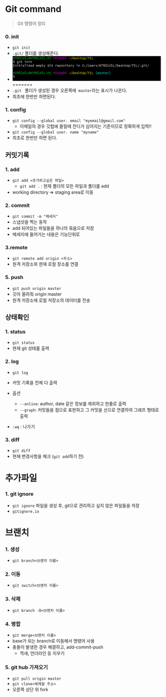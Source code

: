 # Git command

> Git 명령어 정리



### 0. init

- `git init`
- `.git/` 폴더를 생성해준다.
- ![image-20201229151821608](./Gitcommand.assets/image-20201229151821608.png)
=======
- `.git ` 폴더가 생성된 경우 오른쪽에` master`라는 표시가 나온다.
- 최초에 한번만 하면된다.

### 1. config

- `git config --global user. email "myemail@gmail.com"`
  - 이메일의 경우 깃헙에 올릴때 잔디가 심어지는 기준이므로 정확하게 입력!!
- `git config --global user. name "myname"`
- 최초로 한번만 하면 된다.



## 커밋기록

### 1. add

- `git add <추가하고싶은 파일>`	
  - `git add .` : 현재 폴더의 모든 파일과 폴더를 add
- working directory => staging area로 이동

### 2. commit

- `git commit -m "메세지"`
- 스냅샷을 찍는 동작
- add 되어있는 파일들을 하나의 묶음으로 저장
- 메세지에 들어가는 내용은 기능단위로

### 3.remote

- `git remote add origin <주소>`
- 원격 저장소와 현재 로컬 장소를 연결

### 5. push

- `git push origin master`
- 깃아 올려줘 origin master
- 원격 저장소에 로컬 저장소의 데이터를 전송



## 상태확인

### 1. status

- `git status`
- 현재 git 상태를 출력

### 2. log

- `git log`

- 커밋 기록을 전체 다 출력
- 옵션
  - `--online`: author, date 같은 정보를 제외하고 한줄로 출력
  - `--graph`:  커밋들을 점으로 표현하고 그 커밋을 선으로 연결하여 그래프 형태로 출력
- `:wq` : 나가기

### 3. diff

- `git diff`
- 현재 변경사항을 체크 (`git add`하기 전)



# 추가파일

### 1. git ignore

- `git ignore` 파일을 생성 후, git으로 관리하고 싶지 않은 파일들을 저장
- `gitignore.io`



# 브랜치

### 1. 생성

- `git branch<브랜치 이름>`

### 2. 이동

- `git switch<브랜치 이름>`

### 3. 삭제

- `git branch -D<브랜치 이름>`

### 4. 병합

- `git merge<브랜치 이름>`
- base가 되는 branch로 이동해서 명령어 사용
- 충돌이 발생한 경우 해결하고, add-commit-push
  - 꺽새, 언더라인 등 지우기

### 5. git hub 가져오기

- `git pull origin master`
- `git clone<복제할 주소>`
- 오른쪽 상단 위 fork